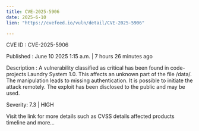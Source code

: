 ```yaml
---
title: CVE-2025-5906
date: 2025-6-10
lien: "https://cvefeed.io/vuln/detail/CVE-2025-5906"

---
```


CVE ID : CVE-2025-5906

Published :  June 10
2025
1:15 a.m. | 7 hours
26 minutes ago

Description : A vulnerability classified as critical has been found in code-projects Laundry System 1.0. This affects an unknown part of the file /data/. The manipulation leads to missing authentication. It is possible to initiate the attack remotely. The exploit has been disclosed to the public and may be used.

Severity: 7.3 | HIGH

Visit the link for more details
such as CVSS details
affected products
timeline
and more...
